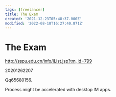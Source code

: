 ```yaml
---
tags: [freelancer]
title: The Exam
created: '2021-12-23T05:48:37.000Z'
modified: '2022-08-18T16:27:40.871Z'
---
```


# The Exam

http://sspu.edu.cn/info/iList.jsp?tm_id=799

20201262207

Qq65680156.

Process might be accelerated with desktop IM apps.
